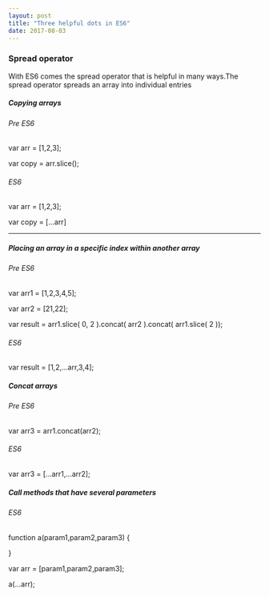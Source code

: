 ```yaml
---
layout: post
title: "Three helpful dots in ES6"
date: 2017-08-03
---
```


<h3> Spread operator </h3>

<p> With ES6 comes the spread operator that is helpful in many ways.The spread operator spreads an array into individual entries  </p>

<h5> Copying arrays </h5>

<h6> Pre ES6 </h6>

<div class="code">

<p>var arr = [1,2,3]; </p>
<p>var copy  = arr.slice();</p>

</div>

<h6> ES6 </h6>

<div class="code">

<p>var arr = [1,2,3]; </p>
<p>var copy  = [...arr]</p>

</div>

<hr>

<h5> Placing an array in a specific index within another array </h5>
<h6> Pre ES6 </h6>

<div class="code">
<p>var arr1 = [1,2,3,4,5];</p>
<p>var arr2 = [21,22];</p>
<p>var result = arr1.slice( 0, 2 ).concat( arr2 ).concat( arr1.slice( 2 ));</p>
</div>

<h6> ES6 </h6>

<div class="code">
  var result = [1,2,...arr,3,4];
</div>

<h5> Concat arrays </h5>

<h6> Pre ES6 </h6>

<div class="code">
  var arr3 = arr1.concat(arr2);
</div>

<h6> ES6 </h6>

<div class="code">
  var arr3 = [...arr1,...arr2];
</div>


<h5> Call methods that have several parameters </h5>

<h6> ES6 </h6>

<div class="code">
<p>function a(param1,param2,param3) {</p>
  
<p>}</p>
<p> var arr = [param1,param2,param3]; </p>
<p> a(...arr); </p>
</div>





